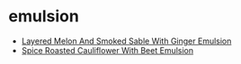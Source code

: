 # emulsion

 * [Layered Melon And Smoked Sable With Ginger Emulsion](index/l/layered-melon-and-smoked-sable-with-ginger-emulsion-243618.json)
 * [Spice Roasted Cauliflower With Beet Emulsion](index/s/spice-roasted-cauliflower-with-beet-emulsion-230322.json)
